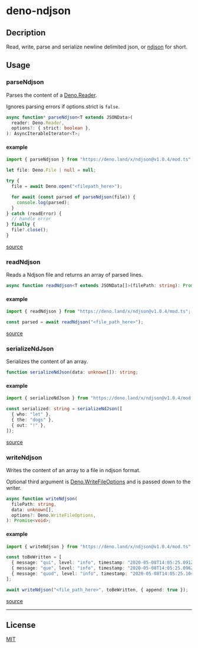 # deno-ndjson

## Decription

Read, write, parse and serialize newline delimited json, or
[ndjson](http://ndjson.org/) for short.

## Usage

### parseNdjson

Parses the content of a
[Deno.Reader](https://doc.deno.land/https/github.com/denoland/deno/releases/latest/download/lib.deno.d.ts#Deno.Reader).

Ignores parsing errors if options.strict is `false`.

```typescript
async function* parseNdjson<T extends JSONData>(
  reader: Deno.Reader,
  options?: { strict: boolean },
): AsyncIterableIterator<T>;
```

#### example

```typescript
import { parseNdjson } from "https://deno.land/x/ndjson@v1.0.4/mod.ts";

let file: Deno.File | null = null;

try {
  file = await Deno.open("<filepath_here>");

  for await (const parsed of parseNdjson(file)) {
    console.log(parsed);
  }
} catch (readError) {
  // handle error
} finally {
  file?.close();
}
```

[source](./lib/parse.ts)

### readNdjson

Reads a Ndjson file and returns an array of parsed lines.

```typescript
async function readNdjson<T extends JSONData[]>(filePath: string): Promise<T>;
```

#### example

```typescript
import { readNdjson } from "https://deno.land/x/ndjson@v1.0.4/mod.ts";

const parsed = await readNdjson("<file_path_here>");
```

[source](./lib/read.ts)

### serializeNdJson

Serializes the content of an array.

```typescript
function serializeNdJson(data: unknown[]): string;
```

#### example

```typescript
import { serializeNdJson } from "https://deno.land/x/ndjson@v1.0.4/mod.ts";

const serialized: string = serializeNdJson([
  { who: "let" },
  { the: "dogs" },
  { out: "!" },
]);
```

[source](./lib/serialize.ts)

### writeNdjson

Writes the content of an array to a file in ndjson format.

Optional third argument is
[Deno.WriteFileOptions](https://doc.deno.land/https/github.com/denoland/deno/releases/latest/download/lib.deno.d.ts#Deno.WriteFileOptions)
and is passed down to the writer.

```typescript
async function writeNdjson(
  filePath: string,
  data: unknown[],
  options?: Deno.WriteFileOptions,
): Promise<void>;
```

#### example

```typescript
import { writeNdjson } from "https://deno.land/x/ndjson@v1.0.4/mod.ts";

const toBeWritten = [
  { message: "qui", level: "info", timestamp: "2020-05-08T14:05:25.091Z" },
  { message: "que", level: "info", timestamp: "2020-05-08T14:05:25.096Z" },
  { message: "quod", level: "info", timestamp: "2020-05-08T14:05:25.104Z" },
];

await writeNdjson("<file_path_here>", toBeWritten, { append: true });
```

[source](./lib/write.ts)

---

## License

[MIT](./LICENSE)
